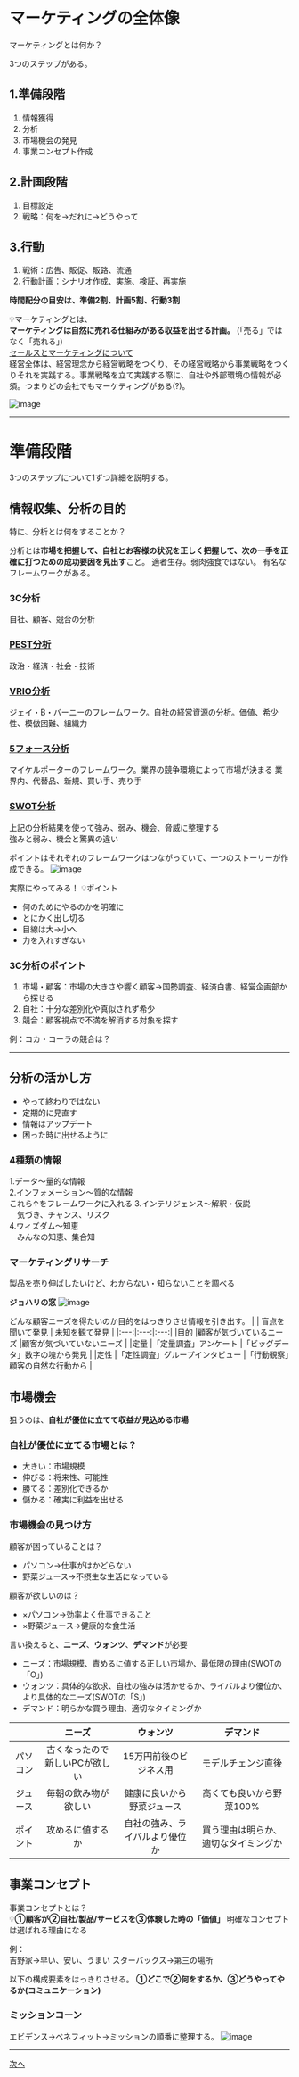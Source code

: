 # マーケティングの全体像
マーケティングとは何か？

3つのステップがある。
## 1.準備段階
1. 情報獲得
2. 分析
3. 市場機会の発見
4. 事業コンセプト作成
   
## 2.計画段階
1. 目標設定  
2. 戦略：何を→だれに→どうやって
  
## 3.行動
1. 戦術：広告、販促、販路、流通
2. 行動計画：シナリオ作成、実施、検証、再実施

**時間配分の目安は、準備2割、計画5割、行動3割**

💡マーケティングとは、  
**マーケティングは自然に売れる仕組みがある収益を出せる計画。** (「売る」ではなく「売れる」)  
[セールスとマーケティングについて](https://www.processexcellencenetwork.com/innovation/articles/peter-drucker-on-sales-and-marketing)  
経営全体は、経営理念から経営戦略をつくり、その経営戦略から事業戦略をつくりそれを実践する。事業戦略を立て実践する際に、自社や外部環境の情報が必須。つまりどの会社でもマーケティングがある(?)。
  
![image](https://github.com/user-attachments/assets/a1717307-8f6b-4d71-bc28-88eaf76f735f)

----

# 準備段階
3つのステップについて1ずつ詳細を説明する。

## 情報収集、分析の目的
特に、分析とは何をすることか？

分析とは**市場を把握して、自社とお客様の状況を正しく把握して、次の一手を正確に打つための成功要因を見出す**こと。
適者生存。弱肉強食ではない。
有名なフレームワークがある。

### 3C分析
自社、顧客、競合の分析  

### [PEST分析](https://www.utokyo-ipc.co.jp/column/pest-analysis/)
政治・経済・社会・技術  
 
### [VRIO分析](https://infinity-agent.co.jp/lab/vrio-analysis/)
ジェイ・B・バーニーのフレームワーク。自社の経営資源の分析。価値、希少性、模倣困難、組織力  
  
### [5フォース分析](https://www.sbbit.jp/article/cont1/29561 )
マイケルポーターのフレームワーク。業界の競争環境によって市場が決まる
業界内、代替品、新規、買い手、売り手  
 
### [SWOT分析](https://www.seraku.co.jp/tectec-note/industry/swot_analysis/)
上記の分析結果を使って強み、弱み、機会、脅威に整理する  
強みと弱み、機会と驚異の違い
  
ポイントはそれぞれのフレームワークはつながっていて、一つのストーリーが作成できる。
![image](https://github.com/user-attachments/assets/f014d553-7aea-40f7-afc1-f14c67d9cfcb)
  
実際にやってみる！
💡ポイント
- 何のためにやるのかを明確に
- とにかく出し切る
- 目線は大→小へ
- 力を入れすぎない

### 3C分析のポイント
1. 市場・顧客：市場の大きさや響く顧客→国勢調査、経済白書、経営企画部から探せる
2. 自社：十分な差別化や真似されず希少
3. 競合：顧客視点で不満を解消する対象を探す
  
例：コカ・コーラの競合は？  

----

## 分析の活かし方
- やって終わりではない
- 定期的に見直す
- 情報はアップデート
- 困った時に出せるように
  
### 4種類の情報  
1.データ～量的な情報  
2.インフォメーション～質的な情報  
これら↑をフレームワークに入れる
3.インテリジェンス～解釈・仮説  
　気づき、チャンス、リスク  
4.ウィズダム～知恵  
　みんなの知恵、集合知  

### マーケティングリサーチ
製品を売り伸ばしたいけど、わからない・知らないことを調べる  

**ジョハリの窓**
![image](https://github.com/user-attachments/assets/f85b7689-513a-4f2e-96a1-6d704585ec07)

どんな顧客ニーズを得たいのか目的をはっきりさせ情報を引き出す。
|  | 盲点を聞いて発見 | 未知を観て発見 |
|:---:|:---:|:---:|
|目的 |顧客が気づいているニーズ |顧客が気づいていないニーズ |
|定量 |「定量調査」アンケート |「ビッグデータ」数字の塊から発見 |
|定性 |「定性調査」グループインタビュー |「行動観察」顧客の自然な行動から |

## 市場機会
狙うのは、**自社が優位に立てて収益が見込める市場**

### 自社が優位に立てる市場とは？
- 大きい：市場規模
- 伸びる：将来性、可能性
- 勝てる：差別化できるか
- 儲かる：確実に利益を出せる

### 市場機会の見つけ方
顧客が困っていることは？
- パソコン→仕事がはかどらない
- 野菜ジュース→不摂生な生活になっている
  
顧客が欲しいのは？
- ×パソコン→効率よく仕事できること
- ×野菜ジュース→健康的な食生活

言い換えると、**ニーズ**、**ウォンツ**、**デマンド**が必要
- ニーズ：市場規模、責めるに値する正しい市場か、最低限の理由(SWOTの「O」)  
- ウォンツ：具体的な欲求、自社の強みは活かせるか、ライバルより優位か、より具体的なニーズ(SWOTの「S」)  
- デマンド：明らかな買う理由、適切なタイミングか  

|  | ニーズ | ウォンツ | デマンド |
|:---:|:---:|:---:|:---:|
|パソコン |古くなったので新しいPCが欲しい |15万円前後のビジネス用 |モデルチェンジ直後 |
|ジュース |毎朝の飲み物が欲しい |健康に良いから野菜ジュース |高くても良いから野菜100% |
|ポイント |攻めるに値するか |自社の強み、ライバルより優位か |買う理由は明らか、適切なタイミングか |

## 事業コンセプト
事業コンセプトとは？  
💡**①顧客が②自社/製品/サービスを③体験した時の「価値」**
明確なコンセプトは選ばれる理由になる

例：  
吉野家→早い、安い、うまい
スターバックス→第三の場所

以下の構成要素をはっきりさせる。
**①どこで②何をするか、③どうやってやるか(コミュニケーション)**

### ミッションコーン
エビデンス→ベネフィット→ミッションの順番に整理する。
![image](https://github.com/user-attachments/assets/2d37f9c4-ab72-4567-862d-fb850e30fe4b)


----
[次へ](https://github.com/yutowac/study/blob/main/marketing2_planning.md)
